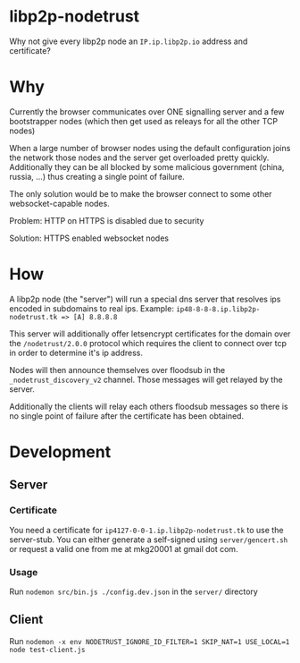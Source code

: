 # libp2p-nodetrust

Why not give every libp2p node an `IP.ip.libp2p.io` address and certificate?

# Why

Currently the browser communicates over ONE signalling server and a few bootstrapper nodes (which then get used as releays for all the other TCP nodes)

When a large number of browser nodes using the default configuration joins the network those nodes and the server get overloaded pretty quickly.
Additionally they can be all blocked by some malicious government (china, russia, ...) thus creating a single point of failure.

The only solution would be to make the browser connect to some other websocket-capable nodes.

Problem: HTTP on HTTPS is disabled due to security

Solution: HTTPS enabled websocket nodes

# How

A libp2p node (the "server") will run a special dns server that resolves ips encoded in subdomains to real ips. Example: `ip48-8-8-8.ip.libp2p-nodetrust.tk => [A] 8.8.8.8`

This server will additionally offer letsencrypt certificates for the domain over the `/nodetrust/2.0.0` protocol which requires the client to connect over tcp in order to determine it's ip address.

Nodes will then announce themselves over floodsub in the `_nodetrust_discovery_v2` channel. Those messages will get relayed by the server.

Additionally the clients will relay each others floodsub messages so there is no single point of failure after the certificate has been obtained.

# Development

## Server

### Certificate

You need a certificate for `ip4127-0-0-1.ip.libp2p-nodetrust.tk` to use the server-stub. You can either generate a self-signed using `server/gencert.sh` or request a valid one from me at mkg20001 at gmail dot com.

### Usage
Run `nodemon src/bin.js ./config.dev.json` in the `server/` directory

## Client
Run `nodemon -x env NODETRUST_IGNORE_ID_FILTER=1 SKIP_NAT=1 USE_LOCAL=1 node test-client.js`
